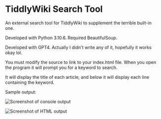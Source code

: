 # TiddlyWiki Search Tool
An external search tool for TiddlyWiki to supplement the terrible built-in one.

Developed with Python 3.10.6. Required BeautifulSoup.

Developed with GPT4. Actually I didn't write any of it, hopefully it works okay lol.

You must modify the source to link to your index.html file. When you open the program it will prompt you for a keyword to search.

It will display the title of each article, and below it will display each line containing the keyword.

Sample output:

![Screenshot of console output](https://raw.githubusercontent.com/RyanBabij/TiddlyWiki-Search-Tool/master/doc/Console.png)

![Screenshot of HTML output](https://raw.githubusercontent.com/RyanBabij/TiddlyWiki-Search-Tool/master/doc/HTML.png)

